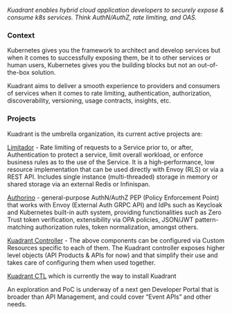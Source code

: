 _Kuadrant enables hybrid cloud application developers to securely expose & consume k8s services. Think AuthN/AuthZ, rate limiting, and OAS._

### Context
Kubernetes gives you the framework to architect and develop services but when it comes to successfully exposing them, be it to other services or human users, Kubernetes gives you the building blocks but not an out-of-the-box solution.

Kuadrant aims to deliver a smooth experience to providers and consumers of services when it comes to rate limiting, authentication, authorization, discoverability, versioning, usage contracts, insights, etc. 

### Projects
Kuadrant is the umbrella organization, its current active projects are:

[Limitador](https://github.com/Kuadrant/limitador) - Rate limiting of requests to a Service prior to, or after, Authentication to protect a service, limit overall workload, or enforce business rules as to the use of the Service. It is a high-performance, low resource implementation that can be used directly with Envoy (RLS) or via a REST API. Includes single instance (multi-threaded) storage in memory or shared storage via an external Redis or Infinispan.

[Authorino](https://github.com/Kuadrant/authorino) - general-purpose AuthN/AuthZ PEP (Policy Enforcement Point) that works with Envoy (External Auth GRPC API) and IdPs such as Keycloak and Kubernetes built-in auth system, providing functionalities such as Zero Trust token verification, extensibility via OPA policies, JSON/JWT pattern-matching authorization rules, token normalization, amongst others.

[Kuadrant Controller](https://github.com/Kuadrant/kuadrant-controller) - The above components can be configured via Custom Resources specific to each of them. The Kuadrant controller exposes higher level objects (API Products & APIs for now) and  that simplify their use and takes care of configuring them when used together.

[Kuadrant CTL](https://github.com/Kuadrant/kuadrantctl) which is currently the way to install Kuadrant

An exploration and PoC is underway of a next gen Developer Portal that is broader than API Management, and could cover “Event APIs” and other needs.
